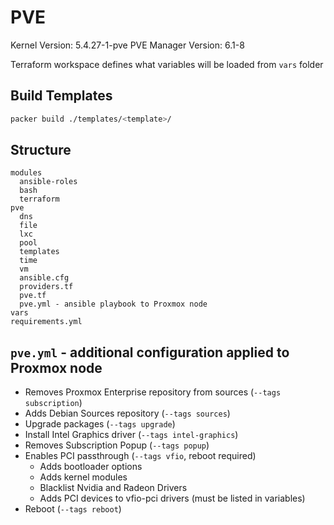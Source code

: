 # PVE #

Kernel Version: 5.4.27-1-pve
PVE Manager Version: 6.1-8

Terraform workspace defines what variables will be loaded from `vars` folder

## Build Templates ##

```bash
packer build ./templates/<template>/
```

## Structure ##

```
modules
  ansible-roles
  bash
  terraform
pve
  dns
  file
  lxc
  pool
  templates
  time
  vm
  ansible.cfg
  providers.tf
  pve.tf
  pve.yml - ansible playbook to Proxmox node
vars
requirements.yml
```

## `pve.yml` - additional configuration applied to Proxmox node ##

- Removes Proxmox Enterprise repository from sources (`--tags subscription`)
- Adds Debian Sources repository (`--tags sources`)
- Upgrade packages (`--tags upgrade`)
- Install Intel Graphics driver (`--tags intel-graphics`)
- Removes Subscription Popup (`--tags popup`)
- Enables PCI passthrough (`--tags vfio`, reboot required)
  - Adds bootloader options
  - Adds kernel modules
  - Blacklist Nvidia and Radeon Drivers
  - Adds PCI devices to vfio-pci drivers (must be listed in variables)
- Reboot (`--tags reboot`)
